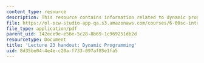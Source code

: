 ```yaml
---
content_type: resource
description: This resource contains information related to dynamic programming.
file: https://ol-ocw-studio-app-qa.s3.amazonaws.com/courses/6-00sc-introduction-to-computer-science-and-programming-spring-2011/8d35be044e4ec20af733097af85e1fa5_MIT6_00SCS11_lec23.pdf
file_type: application/pdf
parent_uid: 142ece9e-e56e-5c28-8b69-1c969251db2d
resourcetype: Document
title: 'Lecture 23 handout: Dynamic Programming'
uid: 8d35be04-4e4e-c20a-f733-097af85e1fa5
---
```


